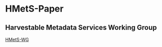 # HMetS-Paper
## Harvestable Metadata Services Working Group

[HMetS-WG](https://www.worlddatasystem.org/community/working-groups/harvestable-metadata-service)
